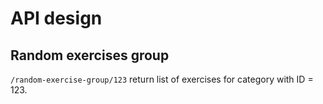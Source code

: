 # API design


## Random exercises group
`/random-exercise-group/123` return list of exercises for category with ID = 123.
